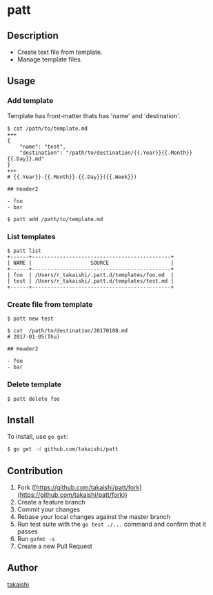 # patt

## Description

* Create text file from template.
* Manage template files.

## Usage
### Add template

Template has front-matter thats has 'name' and 'destination'.

```
$ cat /path/to/template.md
+++
{
    "name": "test",
    "destination": "/path/to/destination/{{.Year}}{{.Month}}{{.Day}}.md"
}
+++
# {{.Year}}-{{.Month}}-{{.Day}}({{.Week}})

## Header2

- foo
- bar
```


```
$ patt add /path/to/template.md
```

### List templates

```
$ patt list
+------+---------------------------------------------+
| NAME |                   SOURCE                    |
+------+---------------------------------------------+
| foo  | /Users/r_takaishi/.patt.d/templates/foo.md  |
| test | /Users/r_takaishi/.patt.d/templates/test.md |
+------+---------------------------------------------+
```

### Create file from template

```
$ patt new test
```

```
$ cat  /path/to/destination/20170108.md
# 2017-01-05(Thu)

## Header2

- foo
- bar
```

### Delete template

```
$ patt delete foo
```

## Install

To install, use `go get`:

```bash
$ go get -d github.com/takaishi/patt
```

## Contribution

1. Fork ([https://github.com/takaishi/patt/fork](https://github.com/takaishi/patt/fork))
1. Create a feature branch
1. Commit your changes
1. Rebase your local changes against the master branch
1. Run test suite with the `go test ./...` command and confirm that it passes
1. Run `gofmt -s`
1. Create a new Pull Request

## Author

[takaishi](https://github.com/takaishi)
